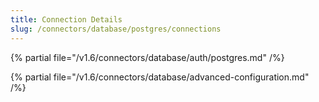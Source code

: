 ```yaml
---
title: Connection Details
slug: /connectors/database/postgres/connections
---
```


{% partial file="/v1.6/connectors/database/auth/postgres.md" /%}

{% partial file="/v1.6/connectors/database/advanced-configuration.md" /%}